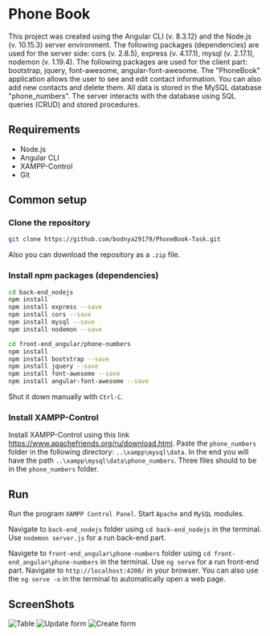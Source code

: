 # Phone Book
This project was created using the Angular CLI (v. 8.3.12) and the Node.js (v. 10.15.3) server environment. The following packages (dependencies) are used for the server side: cors (v. 2.8.5), express (v. 4.17.1), mysql (v. 2.17.1), nodemon (v. 1.19.4). The following packages are used for the client part: bootstrap, jquery, font-awesome, angular-font-awesome.
The "PhoneBook" application allows the user to see and edit contact information. You can also add new contacts and delete them. All data is stored in the MySQL database "phone_numbers". The server interacts with the database using SQL queries (CRUD) and stored procedures.

## Requirements

* Node.js
* Angular CLI
* XAMPP-Control
* Git

## Common setup

### Clone the repository ###

```bash
git clone https://github.com/bodnya29179/PhoneBook-Task.git
```
Also you can download the repository as a `.zip` file.

### Install npm packages (dependencies) ###

```bash
cd back-end_nodejs
npm install
npm install express --save
npm install cors --save
npm install mysql --save
npm install nodemon --save
```

```bash
cd front-end_angular/phone-numbers
npm install
npm install bootstrap --save
npm install jquery --save
npm install font-awesome --save
npm install angular-font-awesome --save
```

Shut it down manually with `Ctrl-C`.

### Install XAMPP-Control ###
Install XAMPP-Control using this link https://www.apachefriends.org/ru/download.html.
Paste the `phone_numbers` folder in the following directory: `..\xampp\mysql\data`. In the end you will have the path `..\xampp\mysql\data\phone_numbers`. Three files should to be in the `phone_numbers` folder.

## Run

Run the program `XAMPP Control Panel`. Start `Apache` and `MySQL` modules.

Navigate to `back-end_nodejs` folder using `cd back-end_nodejs` in the terminal. Use `nodemon server.js` for a run back-end part.

Navigete to `front-end_angular\phone-numbers` folder using `cd front-end_angular\phone-numbers` in the terminal. Use `ng serve` for a run front-end part. Navigate to `http://localhost:4200/` in your browser. You can also use the `ng serve -o` in the terminal to automatically open a web page.

## ScreenShots

<img src="https://i.ibb.co/zfD3NV9/pic1.png" alt="Table">

<img src="https://i.ibb.co/bPsjvRk/pic2.png" alt="Update form">

<img src="https://i.ibb.co/G0fsfvH/pic3.png" alt="Create form">
